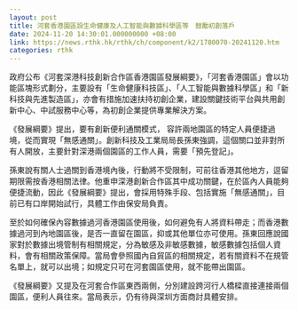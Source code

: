 ```yaml
---
layout: post
title: 河套香港園區設生命健康及人工智能與數據科學區等　鼓勵初創落戶
date: 2024-11-20 14:30:01.000000000 +08:00
link: https://news.rthk.hk/rthk/ch/component/k2/1780070-20241120.htm
categories: rthk
---
```


政府公布《河套深港科技創新合作區香港園區發展綱要》，「河套香港園區」會以功能區塊形式劃分，主要設有「生命健康科技區」、「人工智能與數據科學區」和「新科技與先進製造區」，亦會有措施加速扶持初創企業，建設關鍵技術平台與共用創新中心、中試服務中心等，為初創企業提供專業解決方案。

《發展綱要》提出，要有創新便利通關模式， 容許兩地園區的特定人員便捷過境，從而實現「無感通關」。創新科技及工業局局長孫東強調，這個關口並非對所有人開放，主要針對深港兩個園區的工作人員，需要「預先登記」。

孫東說有關人士過關到香港境內後，行動將不受限制，可前往香港其他地方，逗留期限需按香港相關法律。他重申深港創新合作區其中成功關鍵，在於區內人員能夠便捷流動，因此《發展綱要》提出，會採用特殊手段、包括實施「無感通關」，目前已有口岸開始試行，具體工作由保安局負責。

至於如何確保內容數據過河香港園區使用後，如何避免有人將資料帶走；而香港數據過河到內地園區後，是否一直留在園區，抑或其他單位亦可使用。孫東回應說國家對於數據出境管制有相關規定，分為敏感及非敏感數據，敏感數據包括個人資料，會有相關政策保障。當局會參照國內自貿區的相關規定，若有關資料不在規管名單上，就可以出境；如規定只可在河套園區使用，就不能帶出園區。

《發展綱要》又提及在河套合作區東西兩側，分別建設跨河行人橋樑直接連接兩個園區，便利人員往來。當局表示，仍有待與深圳方面商討具體安排。
